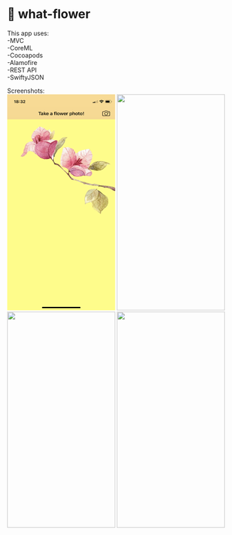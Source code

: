 # 💐 what-flower<br/>

This app uses:<br/>
-MVC<br/>
-CoreML<br/>
-Cocoapods<br/>
-Alamofire<br/>
-REST API<br/>
-SwiftyJSON<br/>

Screenshots:<br/>
<img src="Screenshots/flower-1.png" width="250" height="500"/> <img src="Screenshots/flower-2.png" width="250" height="500"/><br/> <img src="Screenshots/flower-3.png" width="250" height="500"/> <img src="Screenshots/flower-4.png" width="250" height="500"/>
